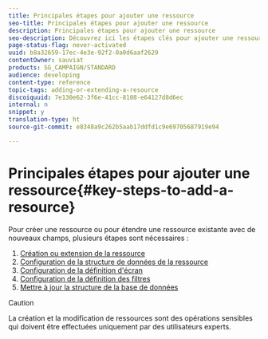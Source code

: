 ```yaml
---
title: Principales étapes pour ajouter une ressource
seo-title: Principales étapes pour ajouter une ressource
description: Principales étapes pour ajouter une ressource
seo-description: Découvrez ici les étapes clés pour ajouter une ressource dans le modèle de données Adobe Campaign.
page-status-flag: never-activated
uuid: b8a32659-17ec-4e3e-92f2-0a0d6aaf2629
contentOwner: sauviat
products: SG_CAMPAIGN/STANDARD
audience: developing
content-type: reference
topic-tags: adding-or-extending-a-resource
discoiquuid: 7e130e62-3f6e-41cc-8108-e64127d8d6ec
internal: n
snippet: y
translation-type: ht
source-git-commit: e8348a9c262b5aab17ddfd1c9e69705687919e94

---
```



# Principales étapes pour ajouter une ressource{#key-steps-to-add-a-resource}

Pour créer une ressource ou pour étendre une ressource existante avec de nouveaux champs, plusieurs étapes sont nécessaires :

1. [Création ou extension de la ressource](../../developing/using/creating-or-extending-the-resource.md)
1. [Configuration de la structure de données de la ressource](../../developing/using/configuring-the-resource-s-data-structure.md)
1. [Configuration de la définition d'écran](../../developing/using/configuring-the-screen-definition.md)
1. [Configuration de la définition des filtres](../../developing/using/configuring-filter-definition.md)
1. [Mettre à jour la structure de la base de données](../../developing/using/updating-the-database-structure.md)

>[!CAUTION]
>
>La création et la modification de ressources sont des opérations sensibles qui doivent être effectuées uniquement par des utilisateurs experts.


